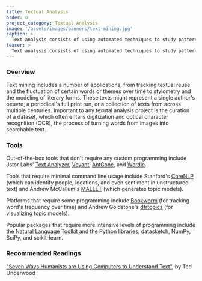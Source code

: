 ```yaml
---
title: Textual Analysis
order: 0
project_category: Textual Analysis
image: '/assets/images/banners/text-mining.jpg'
caption: >
  Text analysis consists of using automated techniques to study patterns in large text collections. Read more about text analysis methods and resources below.
teaser: >
  Text analysis consists of using automated techniques to study patterns in large text collections. Click to read more about text analysis methods and resources.
---
```


<h3 class='subheading'>Overview</h3>

Text mining includes a number of applications, from tracking textual reuse and the fluctuation of certain words or themes over time to stylometry and the modeling of literary forms. These texts might represent a single author's oeuvre, a periodical's full print run, or a collection of texts from across multiple centuries. Important to any texutal analysis project is the curation of a dataset, which often entails digitization and optical character recognition (OCR), the process of turning words from images into searchable text.    

<h3 class='subheading'>Tools</h3>

Out-of-the-box tools that don't require any custom programming include Jstor Labs' [Text Analyzer](https://www.jstor.org/analyze/analyzer/progress), [Voyant](https://voyant-tools.org/), [AntConc](http://www.laurenceanthony.net/software/antconc/), and [Wordle](http://www.wordle.net/create).

Tools that require minimal command line usage include Stanford's [CoreNLP](https://stanfordnlp.github.io/CoreNLP/) (which can identify people, locations, and even sentiment in unstructured text) and Andrew McCallum's [MALLET](http://mallet.cs.umass.edu/) (which generates topic models).

Platforms that require some programming include [Bookworm](http://bookworm.culturomics.org/) (for tracking word's frequency over time) and Andrew Goldstone's [dfrtopics](https://github.com/agoldst/dfrtopics/) (for visualizing topic models).

Popular packages that require more intensive levels of programming include [the Natural Language Toolkit](http://www.nltk.org/) and the Python libraries: datasketch, NumPy, SciPy, and scikit-learn.

<h3 class='subheading'>Recommended Readings</h3>

["Seven Ways Humanists are Using Computers to Understand Text"](https://tedunderwood.com/2015/06/04/seven-ways-humanists-are-using-computers-to-understand-text/), by Ted Underwood